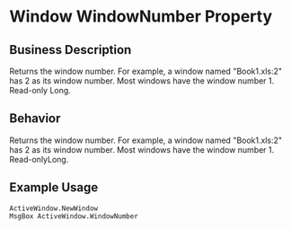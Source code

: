 # Window WindowNumber Property

## Business Description
Returns the window number. For example, a window named "Book1.xls:2" has 2 as its window number. Most windows have the window number 1. Read-only Long.

## Behavior
Returns the window number. For example, a window named "Book1.xls:2" has 2 as its window number. Most windows have the window number 1. Read-onlyLong.

## Example Usage
```vba
ActiveWindow.NewWindow 
MsgBox ActiveWindow.WindowNumber
```